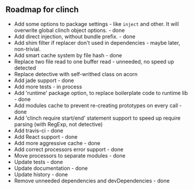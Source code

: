 ## Roadmap for clinch

  - Add some options to package settings - like `inject` and other. It will overwrite global clinch object options. - done
  - Add direct injection, without bundle prefix. - done
  - Add shim filter if replacer don't used in dependencies - maybe later, non-trivial.
  - Add smart cache system by file hash - done
  - Replace two file read to one buffer read - unneeded, no speed up detected
  - Replace detective with self-writhed class on acorn
  - Add jade support - done
  - Add more tests - in process
  - Add 'runtime' package option, to replace boilerplate code to runtime lib - done
  - Add modules cache to prevent re-creating prototypes on every call - done
  - Add 'clinch require start/end' statement support to speed up require parsing (with RegExp, not detective)
  - Add travis-ci  - done
  - Add React support - done
  - Add more aggressive cache - done
  - Add correct processors error support - done
  - Move processors to separate modules - done
  - Update tests - done
  - Update documentation - done
  - Update history - done
  - Remove unneeded dependencies and devDependencies - done